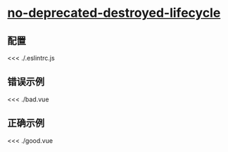 
# [no-deprecated-destroyed-lifecycle](https://eslint.vuejs.org/rules/no-deprecated-destroyed-lifecycle.html)

## 配置

<<< ./.eslintrc.js

## 错误示例

<<< ./bad.vue

## 正确示例

<<< ./good.vue
        